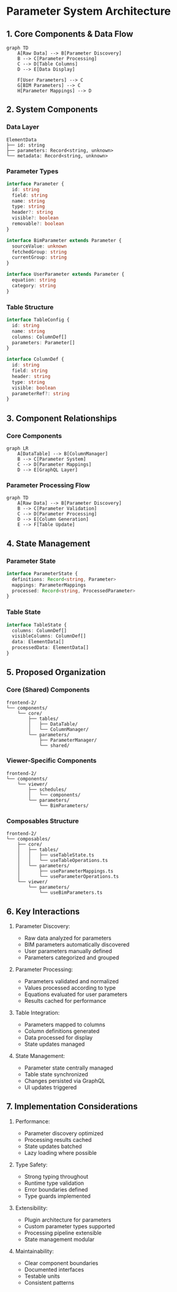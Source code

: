# Parameter System Architecture

## 1. Core Components & Data Flow

```mermaid
graph TD
    A[Raw Data] --> B[Parameter Discovery]
    B --> C[Parameter Processing]
    C --> D[Table Columns]
    D --> E[Data Display]

    F[User Parameters] --> C
    G[BIM Parameters] --> C
    H[Parameter Mappings] --> D
```

## 2. System Components

### Data Layer

```
ElementData
├── id: string
├── parameters: Record<string, unknown>
└── metadata: Record<string, unknown>
```

### Parameter Types

```typescript
interface Parameter {
  id: string
  field: string
  name: string
  type: string
  header?: string
  visible?: boolean
  removable?: boolean
}

interface BimParameter extends Parameter {
  sourceValue: unknown
  fetchedGroup: string
  currentGroup: string
}

interface UserParameter extends Parameter {
  equation: string
  category: string
}
```

### Table Structure

```typescript
interface TableConfig {
  id: string
  name: string
  columns: ColumnDef[]
  parameters: Parameter[]
}

interface ColumnDef {
  id: string
  field: string
  header: string
  type: string
  visible: boolean
  parameterRef?: string
}
```

## 3. Component Relationships

### Core Components

```mermaid
graph LR
    A[DataTable] --> B[ColumnManager]
    B --> C[Parameter System]
    C --> D[Parameter Mappings]
    D --> E[GraphQL Layer]
```

### Parameter Processing Flow

```mermaid
graph TD
    A[Raw Data] --> B[Parameter Discovery]
    B --> C[Parameter Validation]
    C --> D[Parameter Processing]
    D --> E[Column Generation]
    E --> F[Table Update]
```

## 4. State Management

### Parameter State

```typescript
interface ParameterState {
  definitions: Record<string, Parameter>
  mappings: ParameterMappings
  processed: Record<string, ProcessedParameter>
}
```

### Table State

```typescript
interface TableState {
  columns: ColumnDef[]
  visibleColumns: ColumnDef[]
  data: ElementData[]
  processedData: ElementData[]
}
```

## 5. Proposed Organization

### Core (Shared) Components

```
frontend-2/
└── components/
    └── core/
        ├── tables/
        │   ├── DataTable/
        │   └── ColumnManager/
        └── parameters/
            ├── ParameterManager/
            └── shared/
```

### Viewer-Specific Components

```
frontend-2/
└── components/
    └── viewer/
        ├── schedules/
        │   └── components/
        └── parameters/
            └── BimParameters/
```

### Composables Structure

```
frontend-2/
└── composables/
    ├── core/
    │   ├── tables/
    │   │   ├── useTableState.ts
    │   │   └── useTableOperations.ts
    │   └── parameters/
    │       ├── useParameterMappings.ts
    │       └── useParameterOperations.ts
    └── viewer/
        └── parameters/
            └── useBimParameters.ts
```

## 6. Key Interactions

1. Parameter Discovery:

   - Raw data analyzed for parameters
   - BIM parameters automatically discovered
   - User parameters manually defined
   - Parameters categorized and grouped

2. Parameter Processing:

   - Parameters validated and normalized
   - Values processed according to type
   - Equations evaluated for user parameters
   - Results cached for performance

3. Table Integration:

   - Parameters mapped to columns
   - Column definitions generated
   - Data processed for display
   - State updates managed

4. State Management:
   - Parameter state centrally managed
   - Table state synchronized
   - Changes persisted via GraphQL
   - UI updates triggered

## 7. Implementation Considerations

1. Performance:

   - Parameter discovery optimized
   - Processing results cached
   - State updates batched
   - Lazy loading where possible

2. Type Safety:

   - Strong typing throughout
   - Runtime type validation
   - Error boundaries defined
   - Type guards implemented

3. Extensibility:

   - Plugin architecture for parameters
   - Custom parameter types supported
   - Processing pipeline extensible
   - State management modular

4. Maintainability:
   - Clear component boundaries
   - Documented interfaces
   - Testable units
   - Consistent patterns
